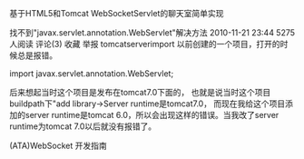 基于HTML5和Tomcat WebSocketServlet的聊天室简单实现



 找不到"javax.servlet.annotation.WebServlet"解决方法
2010-11-21 23:44 5275人阅读 评论(3) 收藏 举报
tomcatserverimport
以前创建的一个项目，打开的时候总是报错。

import javax.servlet.annotation.WebServlet;  
 

后来想起当时这个项目是发布在tomcat7.0下面的， 也就是说当时这个项目buildpath下"add library->Server runtime是tomcat7.0，
而现在我给这个项目添加的server runtime是tomcat 6.0，所以会出现这样的错误。当我改了server runtime为tomcat 7.0以后就没有报错了。


(ATA)WebSocket 开发指南
